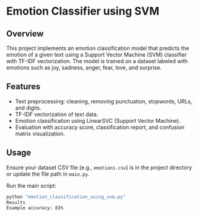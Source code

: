 # Emotion Classifier using SVM

## Overview
This project implements an emotion classification model that predicts the emotion of a given text using a Support Vector Machine (SVM) classifier with TF-IDF vectorization. The model is trained on a dataset labeled with emotions such as joy, sadness, anger, fear, love, and surprise.

## Features
- Text preprocessing: cleaning, removing punctuation, stopwords, URLs, and digits.
- TF-IDF vectorization of text data.
- Emotion classification using LinearSVC (Support Vector Machine).
- Evaluation with accuracy score, classification report, and confusion matrix visualization.

## Usage
Ensure your dataset CSV file (e.g., `emotions.csv`) is in the project directory or update the file path in `main.py`.

Run the main script:
```bash
python "emotion_classification_using_svm.py"
Results
Example accuracy: 83%
